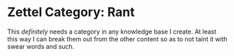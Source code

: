 # Zettel Category: Rant

This *definitely* needs a category in any knowledge base I create. At
least this way I can break them out from the other content so as to not
taint it with swear words and such.

